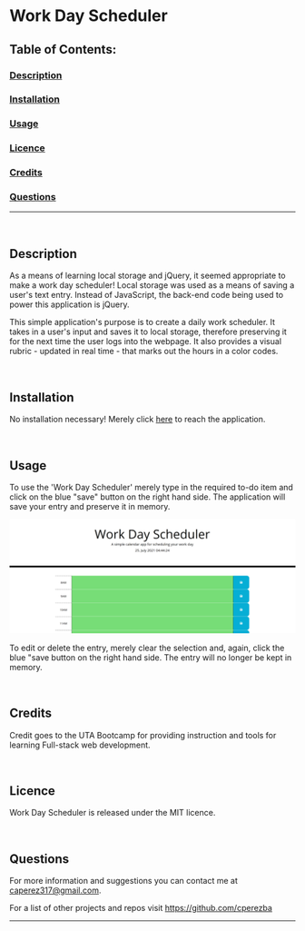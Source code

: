 # Work Day Scheduler

## Table of Contents:

### [Description](#description-header)

### [Installation](#installation-header)

### [Usage](#usage-header)

### [Licence](#licence-header)

### [Credits](#credits-header)

### [Questions](#questions-header)

---

<br/>

## <a id="description-header"></a> Description

As a means of learning local storage and jQuery, it seemed appropriate to make a work day scheduler! Local storage was used as a means of saving a user's text entry. Instead of JavaScript, the back-end code being used to power this application is jQuery.

This simple application's purpose is to create a daily work scheduler. It takes in a user's input and saves it to local storage, therefore preserving it for the next time the user logs into the webpage. It also provides a visual rubric - updated in real time - that marks out the hours in a color codes.


<br/>

## <a id="installation-header"></a> Installation

No installation necessary! Merely click [here](https://cperezba.github.io/Work-Day-Scheduler/) to reach the application.


<br/>

## <a id="usage-header"></a> Usage

To use the 'Work Day Scheduler'  merely type in the required to-do item and click on the blue "save" button on the right hand side. The application will save your entry and preserve it in memory.

![Application's User Interface](assets/images/main-application.PNG)

To edit or delete the entry, merely clear the selection and, again, click the blue "save button on the right hand side. The entry will no longer be kept in memory.

<br/>

## <a id="credits-header"></a> Credits

Credit goes to the UTA Bootcamp for providing instruction and tools for learning Full-stack web development.


<br/>

## <a id="licence-header"></a> Licence

Work Day Scheduler is released under the MIT licence.



<br/>

## <a id="questions-header"></a> Questions

For more information and suggestions you can contact me at caperez317@gmail.com.

For a list of other projects and repos visit https://github.com/cperezba



---
